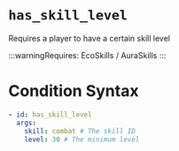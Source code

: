 # `has_skill_level`

Requires a player to have a certain skill level

:::warningRequires:
EcoSkills / AuraSkills
:::

# Condition Syntax
```yaml
- id: has_skill_level
  args:
    skill: combat # The skill ID
    level: 30 # The minimum level
```
